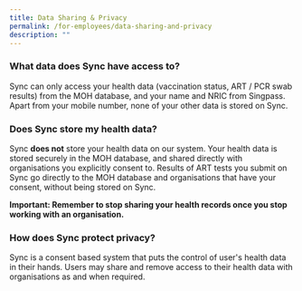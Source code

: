 ```yaml
---
title: Data Sharing & Privacy
permalink: /for-employees/data-sharing-and-privacy
description: ""
---
```

### **What data does Sync have access to?**

Sync can only access your health data (vaccination status, ART / PCR swab results) from the MOH database, and your name and NRIC from Singpass. Apart from your mobile number, none of your other data is stored on Sync.

### **Does Sync store my health data?**

Sync **does not** store your health data on our system. Your health data is stored securely in the MOH database, and shared directly with organisations you explicitly consent to. Results of ART tests you submit on Sync go directly to the MOH database and organisations that have your consent, without being stored on Sync. 

**Important: Remember to stop sharing your health records once you stop working with an organisation.**

### **How does Sync protect privacy?**
Sync is a consent based system that puts the control of user's health data in their hands. Users may share and remove access to their health data with organisations as and when required.